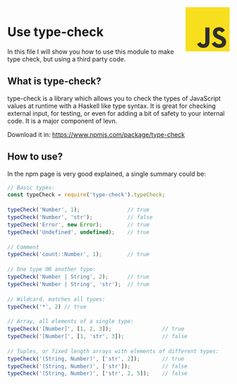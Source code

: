 <img src="https://github.com/damiancipolat/dynamicy-type-check-in-js/blob/master/doc/js-logo.png?raw=true" width="100px" align="right" />

# Use type-check
In this file I will show you how to use this module to make type check, but using a third party code.

## What is type-check?
type-check is a library which allows you to check the types of JavaScript values at runtime with a Haskell like type syntax. It is great for checking external input, for testing, or even for adding a bit of safety to your internal code. It is a major component of levn.

Download it in: https://www.npmjs.com/package/type-check

## How to use?
In the npm page is very good explained, a single summary could be:

```js
// Basic types:
const typeCheck = require('type-check').typeCheck;

typeCheck('Number', 1);               // true
typeCheck('Number', 'str');           // false
typeCheck('Error', new Error);        // true
typeCheck('Undefined', undefined);    // true
 
// Comment
typeCheck('count::Number', 1);        // true
 
// One type OR another type:
typeCheck('Number | String', 2);      // true
typeCheck('Number | String', 'str');  // true
 
// Wildcard, matches all types:
typeCheck('*', 2) // true
 
// Array, all elements of a single type:
typeCheck('[Number]', [1, 2, 3]);                // true
typeCheck('[Number]', [1, 'str', 3]);            // false
 
// Tuples, or fixed length arrays with elements of different types:
typeCheck('(String, Number)', ['str', 2]);       // true
typeCheck('(String, Number)', ['str']);          // false
typeCheck('(String, Number)', ['str', 2, 5]);    // false
```
